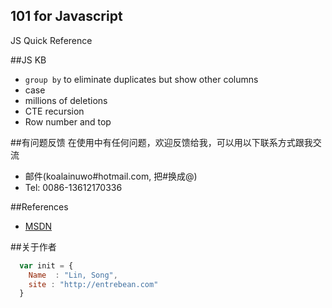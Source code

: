 ## 101 for Javascript
JS Quick Reference

##JS KB

* `group by` to eliminate duplicates but show other columns
* case
* millions of deletions
* CTE recursion
* Row number and top

##有问题反馈
在使用中有任何问题，欢迎反馈给我，可以用以下联系方式跟我交流

* 邮件(koalainuwo#hotmail.com, 把#换成@)
* Tel: 0086-13612170336

##References

* [MSDN](http://www.mozilla.com/) 

##关于作者

```javascript
  var init = {
    Name  : "Lin, Song",
    site : "http://entrebean.com"
  }
```